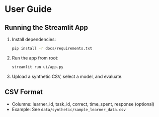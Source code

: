 # User Guide

## Running the Streamlit App

1. Install dependencies:
   ```bash
   pip install -r docs/requirements.txt
   ```

2. Run the app from root:
   ```bash
   streamlit run ui/app.py
   ```

3. Upload a synthetic CSV, select a model, and evaluate.

## CSV Format

- Columns: learner_id, task_id, correct, time_spent, response (optional)
- Example: See `data/synthetic/sample_learner_data.csv`
